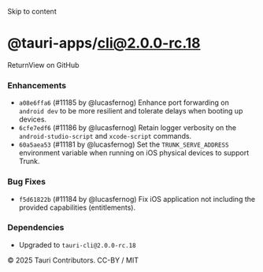 Skip to content
# @tauri-apps/cli@2.0.0-rc.18
ReturnView on GitHub
### Enhancements
  * `a08e6ffa6` (#11185 by @lucasfernog) Enhance port forwarding on `android dev` to be more resilient and tolerate delays when booting up devices.
  * `6cfe7edf6` (#11186 by @lucasfernog) Retain logger verbosity on the `android-studio-script` and `xcode-script` commands.
  * `60a5aea53` (#11181 by @lucasfernog) Set the `TRUNK_SERVE_ADDRESS` environment variable when running on iOS physical devices to support Trunk.


### Bug Fixes
  * `f5d61822b` (#11184 by @lucasfernog) Fix iOS application not including the provided capabilities (entitlements).


### Dependencies
  * Upgraded to `tauri-cli@2.0.0-rc.18`


© 2025 Tauri Contributors. CC-BY / MIT
